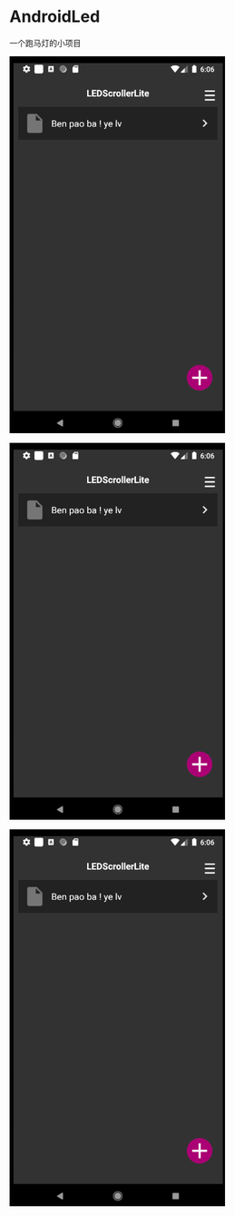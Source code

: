 # AndroidLed
一个跑马灯的小项目

![图片描述](https://github.com/android-work/AndroidLed/blob/master/IMAGE/463BD149-C873-46b3-A007-1B98C31681AA.png)

![图片描述](https://github.com/android-work/AndroidLed/blob/master/IMAGE/463BD149-C873-46b3-A007-1B98C31681AA.png)

![图片描述](https://github.com/android-work/AndroidLed/blob/master/IMAGE/463BD149-C873-46b3-A007-1B98C31681AA.png)

